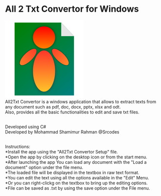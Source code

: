 # All 2 Txt Convertor for Windows
![alt text](https://github.com/shamimurrahman19/All2Txt_Convertor/blob/master/All%202%20Txt%20Convertor%20Logo.png)<br>
All2Txt Convertor is a windows application that allows to extract texts from any document such as pdf, doc, docx, pptx, xlsx and odt.<br>
Also, provides all the basic functionalities to edit and save txt files.<br><br>

Developed using C#<br>
Developed by Mohammad Shamimur Rahman @Srcodes<br><br>

Instructions:<br>
*Install the app using the "All2Txt Convertor Setup" file.<br>
*Open the app by clicking on the desktop icon or from the start menu.<br>
*After launching the app You can load any document with the "Load a document" option under the file menu.<br>
*The loaded file will be displayed in the textbox in raw text format.<br>
*You can edit the text using all the options available in the "Edit" Menu.<br>
*Or you can right-clickg on the textbox to bring up the editing options.<br>
*File can be saved as .txt by using the save option under the File menu.<br>
